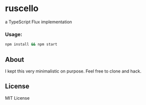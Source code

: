 ruscello
========

a TypeScript Flux implementation

### Usage:
```bash
npm install && npm start
```

## About
I kept this very minimalistic on purpose. Feel free to clone and hack.

## License
MIT License
